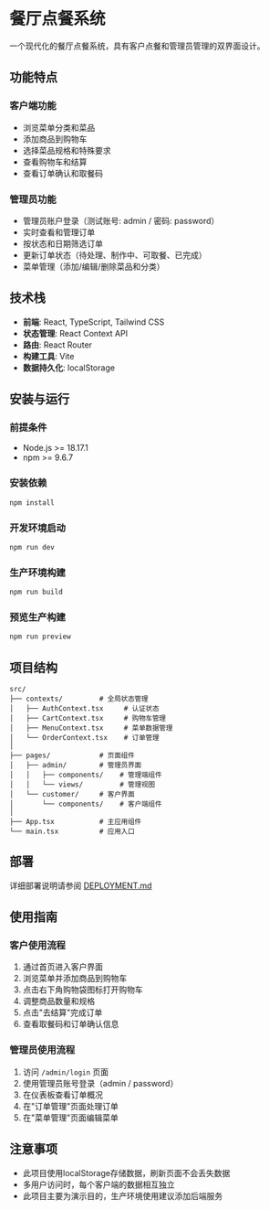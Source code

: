 # 餐厅点餐系统

一个现代化的餐厅点餐系统，具有客户点餐和管理员管理的双界面设计。

## 功能特点

### 客户端功能
- 浏览菜单分类和菜品
- 添加商品到购物车
- 选择菜品规格和特殊要求
- 查看购物车和结算
- 查看订单确认和取餐码

### 管理员功能
- 管理员账户登录（测试账号: admin / 密码: password）
- 实时查看和管理订单
- 按状态和日期筛选订单
- 更新订单状态（待处理、制作中、可取餐、已完成）
- 菜单管理（添加/编辑/删除菜品和分类）

## 技术栈

- **前端**: React, TypeScript, Tailwind CSS
- **状态管理**: React Context API
- **路由**: React Router
- **构建工具**: Vite
- **数据持久化**: localStorage

## 安装与运行

### 前提条件
- Node.js >= 18.17.1
- npm >= 9.6.7

### 安装依赖
```bash
npm install
```

### 开发环境启动
```bash
npm run dev
```

### 生产环境构建
```bash
npm run build
```

### 预览生产构建
```bash
npm run preview
```

## 项目结构

```
src/
├── contexts/         # 全局状态管理
│   ├── AuthContext.tsx     # 认证状态
│   ├── CartContext.tsx     # 购物车管理
│   ├── MenuContext.tsx     # 菜单数据管理
│   └── OrderContext.tsx    # 订单管理
│
├── pages/            # 页面组件
│   ├── admin/        # 管理员界面
│   │   ├── components/    # 管理端组件
│   │   └── views/         # 管理视图
│   └── customer/     # 客户界面
│       └── components/    # 客户端组件
│
├── App.tsx           # 主应用组件
└── main.tsx          # 应用入口
```

## 部署

详细部署说明请参阅 [DEPLOYMENT.md](./DEPLOYMENT.md)

## 使用指南

### 客户使用流程
1. 通过首页进入客户界面
2. 浏览菜单并添加商品到购物车
3. 点击右下角购物袋图标打开购物车
4. 调整商品数量和规格
5. 点击"去结算"完成订单
6. 查看取餐码和订单确认信息

### 管理员使用流程
1. 访问 `/admin/login` 页面
2. 使用管理员账号登录（admin / password）
3. 在仪表板查看订单概况
4. 在"订单管理"页面处理订单
5. 在"菜单管理"页面编辑菜单

## 注意事项

- 此项目使用localStorage存储数据，刷新页面不会丢失数据
- 多用户访问时，每个客户端的数据相互独立
- 此项目主要为演示目的，生产环境使用建议添加后端服务 